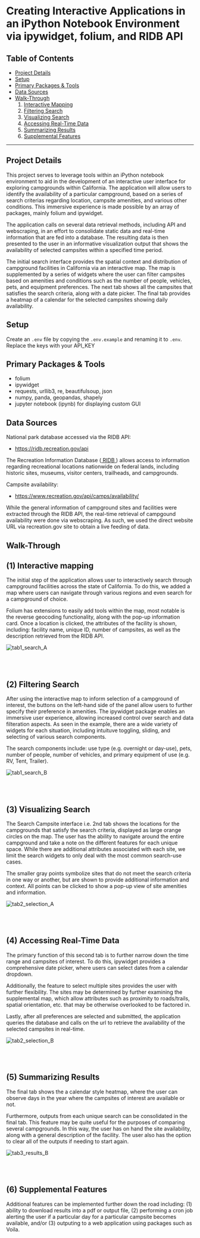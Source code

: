 # Creating Interactive Applications in an iPython Notebook Environment via ipywidget, folium, and RIDB API</u>

## Table of Contents  
- [Project Details](#project-details)  
- [Setup](#setup)  
- [Primary Packages & Tools](#primary-packages-&-tools) 
- [Data Sources](#data-sources)  
- [Walk-Through](#walk-through)  
    1. [Interactive Mapping](#(1)-interactive-mapping)  
    2. [Filtering Search](#(2)-filtering-search)  
    3. [Visualizing Search](#(3)-visualizing-search)   
    4. [Accessing Real-Time Data](#(4)-accessing-real-time-data)  
    5. [Summarizing Results](#(5)-summarizing-results)  
    6. [Supplemental Features](#(6)supplemental-features)
___

## Project Details

This project serves to leverage tools within an iPython notebook environment to aid in the development of an interactive user interface for exploring campgrounds within California. The application will allow users to identify the availability of a particular campground, based on a series of search criterias regarding location, campsite amenities, and various other conditions. This immersive experience is made possible by an array of packages, mainly folium and ipywidget. 

The application calls on several data retrieval methods, including API and webscraping, in an effort to consolidate static data and real-time information that are fed into a database. The resulting data is then presented to the user in an informative visualization output that shows the availability of selected campsites within a specified time period. 

The initial search interface provides the spatial context and distribution of campground facilities in California via an interactive map. The map is supplemented by a series of widgets where the user can filter campsites based on amenities and conditions such as the number of people, vehicles, pets, and equipment preferences. The next tab shows all the campsites that satisfies the search criteria, along with a date picker. The final tab provides a heatmap of a calendar for the selected campsites showing daily availability. 


## Setup

Create an `.env` file by copying the `.env.example` and renaming it to `.env`. Replace the keys with your API_KEY

## Primary Packages & Tools

- folium 
- ipywidget
- requests, urllib3, re, beautifulsoup, json
- numpy, panda, geopandas, shapely
- jupyter notebook (ipynb) for displaying custom GUI

## Data Sources

National park database accessed via the RIDB API: 
- https://ridb.recreation.gov/api

The Recreation Information Database (<a href='https://ridb.recreation.gov/'> RIDB </a>) allows access to information regarding recreational locations nationwide on federal lands, including historic sites, museums, visitor centers, trailheads, and campgrounds. 

Campsite availability:
- https://www.recreation.gov/api/camps/availability/

While the general information of campground sites and facilities were extracted through the RIDB API, the real-time retrieval of campgound availability were done via webscraping. As such, we used the direct website URL via recreation.gov site to obtain a live feeding of data. 


## Walk-Through

## (1) Interactive mapping

The initial step of the application allows user to interactively search through campground facilities across the state of California. To do this, we added a map where users can navigate through various regions and even search for a campground of choice. 

Folium has extensions to easily add tools within the map, most notable is the reverse geocoding functionality, along with the pop-up information card. Once a location is clicked, the attributes of the facility is shown, including: facility name, unique ID, number of campsites, as well as the description retrieved from the RIDB API. 

<img src="docs/gif/tab1_search_A.gif" alt="tab1_search_A">

<br><br>

## (2) Filtering Search

After using the interactive map to inform selection of a campground of interest, the buttons on the left-hand side of the panel allow users to further specify their preference in amenities. The ipywidget package enables an immersive user experience, allowing increased control over search and data filteration aspects. As seen in the example, there are a wide variety of widgets for each situation, including intuituve toggling, sliding, and selecting of various search components. 

The search components include: use type (e.g. overnight or day-use), pets, number of people, number of vehicles, and primary equipment of use (e.g. RV, Tent, Trailer). 


<img src="docs/gif/tab1_search_B.gif" alt="tab1_search_B">

<br><br>

## (3) Visualizing Search

The Search Campsite interface i.e. 2nd tab shows the locations for the campgrounds that satisfy the search criteria, displayed as large orange circles on the map. The user has the ability to navigate around the entire campground and take a note on the different features for each unique space. While there are additional attributes associated with each site, we limit the search widgets to only deal with the most common search-use cases. 

The smaller gray points symbolize sites that do not meet the search criteria in one way or another, but are shown to provide additional information and context. All points can be clicked to show a pop-up view of site amenities and information. 


<img src="docs/gif/tab2_selection_A.gif" alt="tab2_selection_A">

<br><br>

## (4) Accessing Real-Time Data

The primary function of this second tab is to further narrow down the time range and campsites of interest. To do this, ipywidget provides a comprehensive date picker, where users can select dates from a calendar dropdown. 

Additionally, the feature to select multiple sites provides the user with further flexibility. The sites may be determined by further examining the supplemental map, which allow attributes such as proximity to roads/trails, spatial orientation, etc. that may be otherwise overlooked to be factored in. 

Lastly, after all preferences are selected and submitted, the application queries the database and calls on the url to retrieve the availability of the selected campsites in real-time. 

<img src="docs/gif/tab2_selection_B.gif" alt="tab2_selection_B">

<br><br>

## (5) Summarizing Results

The final tab shows the a calendar style heatmap, where the user can observe days in the year where the campsites of interest are available or not. 

Furthermore, outputs from each unique search can be consolidated in the final tab. This feature may be quite useful for the purposes of comparing several campgrounds. In this way, the user has on hand the site availability, along with a general description of the facility. The user also has the option to clear all of the outputs if needing to start again.  

<img src="docs/gif/tab3_results_B.gif" alt="tab3_results_B">

<br><br>

## (6) Supplemental Features
Additional features can be implemented further down the road including: (1) ability to download results into a pdf or output file, (2) performing a cron job alerting the user if a particular day for a particular campsite becomes available, and/or (3) outputing to a web application using packages such as Voila.




